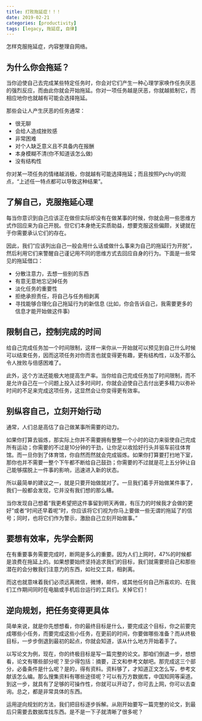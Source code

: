 ```yaml
---
title: 打败拖延症！！！
date: 2019-02-21
categories: [productivity]
tags: [legacy, 拖延症, 自律]
---
```


怎样克服拖延症，内容整理自网络。

## 为什么你会拖延？

当你迫使自己去完成某些特定任务时，你会对它们产生一种心理学家唤作任务厌恶的强烈反应，而由此你就会开始拖延。你对一项任务越是厌恶，你就越抵制它，而相应地你也就越有可能会选择拖延。

那些会让人产生厌恶的任务通常：

* 很无聊
* 会给人造成挫败感
* 非常困难
* 对个人缺乏意义且不具备内在报酬
* 本身模糊不清(你不知道该怎么做)
* 没有结构性

你对某一项任务的情绪越消极，你就越有可能选择拖延；而且按照Pychyl的观点，“上述任一特点都可以导致这种结果”。

## 了解自己，克服拖延心理

每当你意识到自己应该正在做但实际却没有在做某事的时候，你就会用一些思维方式作回应来为自己开脱。但它们本身绝无实质助益，想要克服这些偏颇，关键就在于你需要承认它们的存在。

因此，我们“应该列出自己一般会用什么话或做什么事来为自己的拖延行为开脱”，然后利用它们来警醒自己谨记用不同的思维方式去回应自身的行为。下面是一些常见的拖延借口：

* 分散注意力，去想一些别的东西
* 有意无意地忘记掉任务
* 淡化任务的重要性
* 拒绝承担责任，将自己与任务相剥离
* 寻找能够合理化自己拖延行为的新信息 (比如，你会告诉自己，我需要更多的信息才能开始做这件事)

## 限制自己，控制完成的时间

给自己完成任务加一个时间限制，这样一来你从一开始就可以预见到自己什么时候可以结束任务，因而这项任务对你而言也就变得更有趣，更有结构性，以及不那么令人挫败与倍感困难了。

此外，这个方法还能极大地提高生产率。当你给自己完成任务加了时间限制，而不是允许自己在一个问题上投入过多时间时，你就会迫使自己去付出更多精力以弥补时间的不足来完成这项任务，这显然会让你变得更有效率。

## 别纵容自己，立刻开始行动

通常，人们总是高估了自己做某事所需要的动力。

如果你打算去锻炼，那实际上你并不需要拥有整整一个小时的动力来驱使自己完成所有运动；你需要的不过是10分钟的干劲，让你足以收拾好行头并驱车前往体育馆。而一旦你到了体育馆，你自然而然就会完成锻炼。如果你打算要打扫地下室，那你也并不需要一整个下午都不断给自己鼓劲；你需要的不过就是花上五分钟让自己能够摆脱上一件事的影响，迅速进入新的状态。

所以最简单的建议之一，就是只要开始做就对了。一旦我们着手开始做某件事了，我们一般都会发现，它并没有我们想的那么糟。

当你发现自己想着“我更希望把这件事留到明天再做，有压力的时候我才会做的更好”或者“时间还早着呢”时，你应该将它们视为你马上要做一些无谓的拖延了的信号；同时，也将它们作为警示，激励自己立刻开始做事。”

## 要想有效率，先学会断网

在有重要事务需要完成时，断网是多么的重要。因为人们上网时，47%的时候都是浪费在拖延上的。如果想要始终坚持追求我们的目标，我们就需要把自己和那些潜在的会分散我们注意力的东西，如社交工具，相剥离。

而这也就意味着我们必须远离微信，微博，邮件，或其他任何自己所喜欢的、在我们工作期间同时在电脑或手机后台运行的工具们。关掉它们！

## 逆向规划，把任务变得更具体

简单来说，就是你先想想看，你的最终目标是什么，要完成这个目标，你之前要完成哪些小任务，而要完成这些小任务，在更前的时间，你要做哪些准备？而从终极目标，一步步倒退到最初的起点，你就会知道，该从什么地方开始着手了。

以写论文为例，现在，你的终极目标是写一篇完整的论文。那咱们倒退一步，想想看，论文有哪些部分呢？至少得包括：摘要，正文和参考文献吧。那完成这三个部分，必备条件是什么呢？是的，得有资料。资料够了，才知道正文怎么写，参考文献该怎么编。那么搜集资料有哪些途径呢？可以有万方数据库，中国知网等渠道。到这一步，就具有了足够的可操作性，你就可以开动了，你可去上网，你可以去查询。总之，都是非常具体的东西。

运用逆向规划的方法，我们把目标逐步拆解。从刚开始要写一篇完整的论文，到最后只需要去数据库找东西。是不是一下子就清晰了很多呢？

